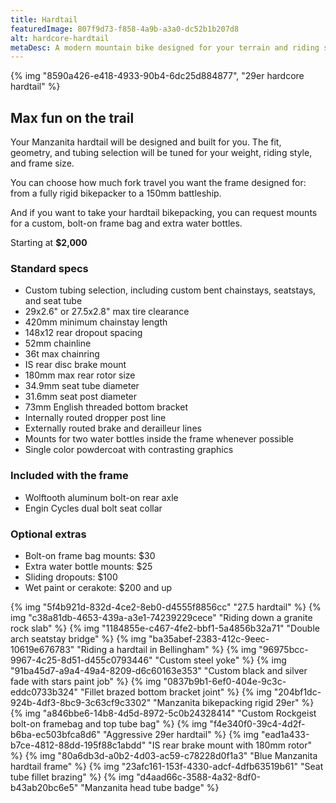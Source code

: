 ```yaml
---
title: Hardtail
featuredImage: 807f9d73-f858-4a9b-a3a0-dc52b1b207d8
alt: hardcore-hardtail
metaDesc: A modern mountain bike designed for your terrain and riding style.
---
```


{% img "8590a426-e418-4933-90b4-6dc25d884877", "29er hardcore hardtail" %}

## Max fun on the trail

Your Manzanita hardtail will be designed and built for you. The fit, geometry, and tubing selection will be tuned for your weight, riding style, and frame size.

You can choose how much fork travel you want the frame designed for: from a fully rigid bikepacker to a 150mm battleship.

And if you want to take your hardtail bikepacking, you can request mounts for a custom, bolt-on frame bag and extra water bottles.

Starting at **$2,000**
 
### Standard specs

- Custom tubing selection, including custom bent chainstays, seatstays, and seat tube
- 29x2.6" or 27.5x2.8" max tire clearance
- 420mm minimum chainstay length
- 148x12 rear dropout spacing
- 52mm chainline
- 36t max chainring
- IS rear disc brake mount
- 180mm max rear rotor size
- 34.9mm seat tube diameter
- 31.6mm seat post diameter
- 73mm English threaded bottom bracket
- Internally routed dropper post line
- Externally routed brake and derailleur lines
- Mounts for two water bottles inside the frame whenever possible
- Single color powdercoat with contrasting graphics

### Included with the frame

- Wolftooth aluminum bolt-on rear axle
- Engin Cycles dual bolt seat collar

### Optional extras

- Bolt-on frame bag mounts: $30
- Extra water bottle mounts: $25
- Sliding dropouts: $100
- Wet paint or cerakote: $200 and up


{% img "5f4b921d-832d-4ce2-8eb0-d4555f8856cc" "27.5 hardtail" %}
{% img "c38a81db-4653-439a-a3e1-74239229cece" "Riding down a granite rock slab" %}
{% img "1184855e-c467-4fe2-bbf1-5a4856b32a71" "Double arch seatstay bridge" %}
{% img "ba35abef-2383-412c-9eec-10619e676783" "Riding a hardtail in Bellingham" %}
{% img "96975bcc-9967-4c25-8d51-d455c0793446" "Custom steel yoke" %}
{% img "91ba45d7-a9a4-49a4-8209-d6c60163e353" "Custom black and silver fade with stars paint job" %}
{% img "0837b9b1-6ef0-404e-9c3c-eddc0733b324" "Fillet brazed bottom bracket joint" %}
{% img "204bf1dc-924b-4df3-8bc9-3c63cf9c3302" "Manzanita bikepacking rigid 29er" %}
{% img "a846bbe6-14b8-4d5d-8972-5c0b24328414" "Custom Rockgeist bolt-on framebag and top tube bag" %}
{% img "f4e340f0-39c4-4d2f-b6ba-ec503bfca8d6" "Aggressive 29er hardtail" %}
{% img "ead1a433-b7ce-4812-88dd-195f88c1abdd" "IS rear brake mount with 180mm rotor" %}
{% img "80a6db3d-a0b2-4d03-ac59-c78228d0f1a3" "Blue Manzanita hardtail frame" %}
{% img "23afc161-153f-4330-adcf-4dfb63519b61" "Seat tube fillet brazing" %}
{% img "d4aad66c-3588-4a32-8df0-b43ab20bc6e5" "Manzanita head tube badge" %}